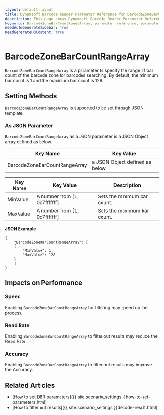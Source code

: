 ```yaml
---
layout: default-layout
title: Dynamsoft Barcode Reader Parameter Reference for BarcodeZoneBarCountRangeArray
description: This page shows Dynamsoft Barcode Reader Parameter Reference for BarcodeZoneBarCountRangeArray.
keywords: BarcodeZoneBarCountRangeArray, parameter reference, parameter
needAutoGenerateSidebar: true
needGenerateH3Content: true
---
```



# BarcodeZoneBarCountRangeArray 

`BarcodeZoneBarCountRangeArray` is a parameter to specify the range of bar count of the barcode zone for barcodes searching. By default, the minimum bar count is 1 and the maximum bar count is 128.

    
## Setting Methods
`BarcodeZoneBarCountRangeArray` is supported to be set through JSON template.

### As JSON Parameter
`BarcodeZoneBarCountRangeArray` as a JSON parameter is a JSON Object array defined as below.   

| Key Name | Key Value |
| -------- | --------- |
| BarcodeZoneBarCountRangeArray | a JSON Object defined as below |

| Key Name | Key Value | Description |
| -------- | --------- | ----------- |
| MinValue | A number from [1, 0x7fffffff] | Sets the minimum bar count.  |
| MaxValue | A number from [1, 0x7fffffff] | Sets the maximum bar count. |


**JSON Example**   
```
{
    "BarcodeZoneBarCountRangeArray": [
    {
        "MinValue": 1,
        "MaxValue": 128
    }
    ]
}
```


## Impacts on Performance
### Speed
Enabling `BarcodeZoneBarCountRangeArray` for filtering may speed up the process.

### Read Rate
Enabling `BarcodeZoneBarCountRangeArray` to filter out results may reduce the Read Rate. 

### Accuracy
Enabling `BarcodeZoneBarCountRangeArray` to filter out results may improve the Accuracy.

## Related Articles
- [How to set DBR parameters]({{ site.scenario_settings }}how-to-set-parameters.html)
- [How to filter out results]({{ site.scenario_settings }}decode-result.html)